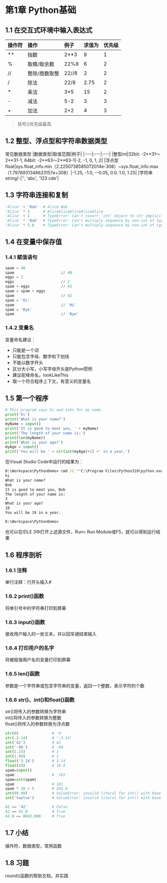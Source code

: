 # 第1章 Python基础

## 1.1 在交互式环境中输入表达式

|操作符|操作|例子|求值为|优先级|
|:---|:---|:---|:---|:---|
|**|指数|2**3|8|1|
|%|取模/取余数|22%8|6|2|
|//|整除/商数取整|22//8|2|2|
|/|除法|22/8|2.75|2|
|*|乘法|3*5|15|2|
|-|减法|5-2|3|3|
|+|加法|2+2|4|3|

> 括号()优先级最高  

## 1.2 整型、浮点型和字符串数据类型

常见数据类型
|数据类型|取值范围|例子|
|:---|:---|:---|
|整型int|32bit: -2\**31～2\**31-1; 64bit: -2\**63～2\**63-1|-2, -1, 0, 1, 2|
|浮点型float|sys.float_info.min（2.2250738585072014e-308）~sys.float_info.max（1.7976931348623157e+308）|-1.25, -1.0, --0.05, 0.0, 1.0, 1.25|
|字符串string|-|'', 'abc', '123 cde'|

## 1.3 字符串连接和复制

```python
'Alice' + 'Bob'  # Alice Bob  
'Alice' * 5      # AliceAliceAliceAliceAlice  
'Alice' + 1      # TypeError: Can't covert 'int' object to str implicity  
'Alice' * 'Bob'  # TypeError: Can't multiply sequence by non-int of type 'str'  
'Alice' * 5.0    # TypeError: Can't multiply sequence by non-int of type 'float'  
```

## 1.4 在变量中保存值

### 1.4.1 赋值语句

```python
spam = 40  
spam                     // 40  
eggs = 2  
eggs                     // 2  
spam + eggs              // 42  
spam = spam + eggs  
spam                     // 42  
spam = 'Hi'  
spam                     // 'Hi'  
spam = 'Bye'  
spam                     // 'Bye'  
```

### 1.4.2 变量名

变量命名建议：

- 只能是一个词  
- 只能包含字母、数字和下划线  
- 不能以数字开头  
- 区分大小写，小写字母开头是Python惯例  
- 建议驼峰命名，lookLikeThis  
- 取一个符合程序上下文，有意义的变量名  

## 1.5 第一个程序

```python
# This program says hi and asks for my name
print('hi')
print('What is your name?')
myName = input()
print('It is good to meet you, ' + myName)
print('The length of your name is:')
print(len(myName))
print('What is your age?')
myAge = input()
print('You will be ' + str(int(myAge)+1) +' in a year.')
```

在Visual Studio Code中运行的结果为：

```cmd
D:\Workspace\PythonDemo> cmd /C ""C:\Program Files\Python310\python.exe" c:\Users\mypc\.vscode\extensions\ms-python.python-2021.10.1336267007\pythonFiles\lib\python\debugpy\launcher 52588 -- d:\Workspace\PythonDemo\Part_1\ch01_basic\hello.py "
hi
What is your name?
Bob
It is good to meet you, Bob
The length of your name is:
3
What is your age?
18
You will be 19 in a year.

D:\Workspace\PythonDemo>
```

也可以在IDLE 3中打开上述源文件，Run> Run Module或F5，就可以得到运行结果  

## 1.6 程序剖析

### 1.6.1 注释

单行注释：行开头输入#  

### 1.6.2 print()函数

将单引号中的字符串打印到屏幕  

### 1.6.3 input()函数

接收用户输入的一些文本，并以回车键结束输入  

### 1.6.4 打印用户的名字

将被赋值用户名的变量打印到屏幕  

### 1.6.5 len()函数

参数是一个字符串或包含字符串的变量，返回一个整数，表示字符的个数  

### 1.6.6 str()、int()和float()函数

str()将传入的参数转换为字符串  
int()将传入的参数转换为整数  
float()将传入的参数转换为浮点数  

```python
str(0)               # '0'  
str(-3.14)           # '-3.14'  
int('42')            # 42  
int('-99')           # -99  
int(1.25)            # 1  
int(1.99)            # 1  
float('3.14')        # 3.14  
float(10)            # 10.0  
spam=input()  
spam                 # '101'  
spam=int(spam)  
spam                 # 101  
spam * 10 / 5        # 202.0  
int(99.99)           # ValueError: invalid literal for int() with base 10: '99.99'  
int('twelve')        # ValueError: invalid literal for int() with base 10: 'twelve'  

42 == '42'           # False  
42 == 42.0           # True  
42.0 == 0042.000     # True  
```

## 1.7 小结

操作符，数据类型，常用函数  

## 1.8 习题

round()函数的帮助文档，并实践  
